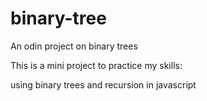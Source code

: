 # binary-tree

An odin project on binary trees

This is a mini project to practice my skills:

using binary trees and recursion in javascript